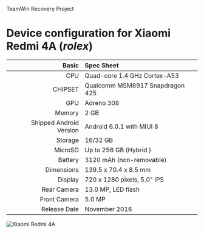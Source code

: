 TeamWin Recovery Project

Device configuration for Xiaomi Redmi 4A  (_rolex_)
=====================================================

Basic   | Spec Sheet
-------:|:-------------------------
CPU     | Quad-core 1.4 GHz Cortex-A53
CHIPSET | Qualcomm MSM8917 Snapdragon 425
GPU     | Adreno 308
Memory  | 2 GB
Shipped Android Version | Android 6.0.1 with MIUI 8
Storage | 16/32 GB
MicroSD | Up to 256 GB (Hybrid )
Battery | 3120 mAh (non-removable)
Dimensions | 139.5 x 70.4 x 8.5 mm
Display | 720 x 1280 pixels, 5.0" IPS
Rear Camera  | 13.0 MP, LED flash
Front Camera | 5.0 MP
Release Date | November 2016

![Xiaomi Redmi 4A](https://cdn2.gsmarena.com/vv/pics/xiaomi/xiaomi-redmi-4a-3.jpg "Xiaomi Redmi 4A")
